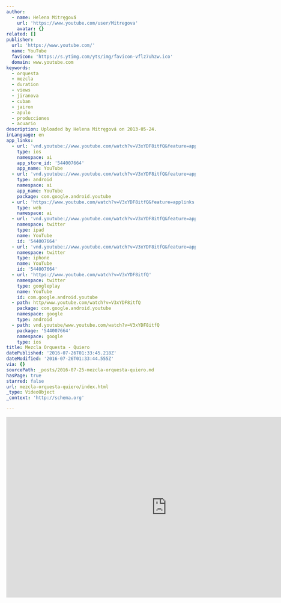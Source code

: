 ```yaml
---
author:
  - name: Helena Mitręgová
    url: 'https://www.youtube.com/user/Mitregova'
    avatar: {}
related: []
publisher:
  url: 'https://www.youtube.com/'
  name: YouTube
  favicon: 'https://s.ytimg.com/yts/img/favicon-vflz7uhzw.ico'
  domain: www.youtube.com
keywords:
  - orquesta
  - mezcla
  - duration
  - views
  - jiranova
  - cuban
  - jairon
  - apulo
  - producciones
  - acuario
description: Uploaded by Helena Mitręgová on 2013-05-24.
inLanguage: en
app_links:
  - url: 'vnd.youtube://www.youtube.com/watch?v=V3xYDF8itfQ&feature=applinks'
    type: ios
    namespace: ai
    app_store_id: '544007664'
    app_name: YouTube
  - url: 'vnd.youtube://www.youtube.com/watch?v=V3xYDF8itfQ&feature=applinks'
    type: android
    namespace: ai
    app_name: YouTube
    package: com.google.android.youtube
  - url: 'https://www.youtube.com/watch?v=V3xYDF8itfQ&feature=applinks'
    type: web
    namespace: ai
  - url: 'vnd.youtube://www.youtube.com/watch?v=V3xYDF8itfQ&feature=applinks'
    namespace: twitter
    type: ipad
    name: YouTube
    id: '544007664'
  - url: 'vnd.youtube://www.youtube.com/watch?v=V3xYDF8itfQ&feature=applinks'
    namespace: twitter
    type: iphone
    name: YouTube
    id: '544007664'
  - url: 'https://www.youtube.com/watch?v=V3xYDF8itfQ'
    namespace: twitter
    type: googleplay
    name: YouTube
    id: com.google.android.youtube
  - path: http/www.youtube.com/watch?v=V3xYDF8itfQ
    package: com.google.android.youtube
    namespace: google
    type: android
  - path: vnd.youtube/www.youtube.com/watch?v=V3xYDF8itfQ
    package: '544007664'
    namespace: google
    type: ios
title: Mezcla Orquesta - Quiero
datePublished: '2016-07-26T01:33:45.218Z'
dateModified: '2016-07-26T01:33:44.555Z'
via: {}
sourcePath: _posts/2016-07-25-mezcla-orquesta-quiero.md
hasPage: true
starred: false
url: mezcla-orquesta-quiero/index.html
_type: VideoObject
_context: 'http://schema.org'

---
```

<iframe src="https://cdn.embedly.com/widgets/media.html?src=https%3A%2F%2Fwww.youtube.com%2Fembed%2FV3xYDF8itfQ%3Ffeature%3Doembed&amp;url=http%3A%2F%2Fwww.youtube.com%2Fwatch%3Fv%3DV3xYDF8itfQ&amp;image=https%3A%2F%2Fi.ytimg.com%2Fvi%2FV3xYDF8itfQ%2Fhqdefault.jpg&amp;key=b7d04c9b404c499eba89ee7072e1c4f7&amp;type=text%2Fhtml&amp;schema=youtube" width="854" height="480" scrolling="no" frameborder="0" allowfullscreen="" style=""></iframe>